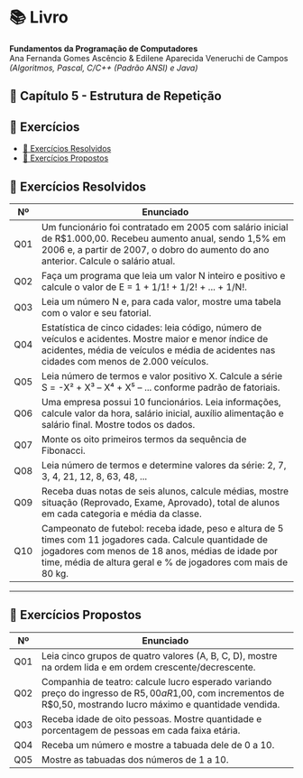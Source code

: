 # 📚 Livro
**Fundamentos da Programação de Computadores**  
Ana Fernanda Gomes Ascêncio & Edilene Aparecida Veneruchi de Campos  
*(Algoritmos, Pascal, C/C++ (Padrão ANSI) e Java)*

## 📘 Capítulo 5 - Estrutura de Repetição

## 📌 Exercícios

- [📘 Exercícios Resolvidos](./Exercícios-Resolvidos/)
- [📗 Exercícios Propostos](./Exercícios-Propostos/)

## 📌 Exercícios Resolvidos

| Nº   | Enunciado                                                                                     |
|------|-----------------------------------------------------------------------------------------------|
| Q01  | Um funcionário foi contratado em 2005 com salário inicial de R$1.000,00. Recebeu aumento anual, sendo 1,5% em 2006 e, a partir de 2007, o dobro do aumento do ano anterior. Calcule o salário atual. |
| Q02  | Faça um programa que leia um valor N inteiro e positivo e calcule o valor de E = 1 + 1/1! + 1/2! + ... + 1/N!. |
| Q03  | Leia um número N e, para cada valor, mostre uma tabela com o valor e seu fatorial. |
| Q04  | Estatística de cinco cidades: leia código, número de veículos e acidentes. Mostre maior e menor índice de acidentes, média de veículos e média de acidentes nas cidades com menos de 2.000 veículos. |
| Q05  | Leia número de termos e valor positivo X. Calcule a série S = -X² + X³ – X⁴ + X⁵ – ... conforme padrão de fatoriais. |
| Q06  | Uma empresa possui 10 funcionários. Leia informações, calcule valor da hora, salário inicial, auxílio alimentação e salário final. Mostre todos os dados. |
| Q07  | Monte os oito primeiros termos da sequência de Fibonacci. |
| Q08  | Leia número de termos e determine valores da série: 2, 7, 3, 4, 21, 12, 8, 63, 48, ... |
| Q09  | Receba duas notas de seis alunos, calcule médias, mostre situação (Reprovado, Exame, Aprovado), total de alunos em cada categoria e média da classe. |
| Q10  | Campeonato de futebol: receba idade, peso e altura de 5 times com 11 jogadores cada. Calcule quantidade de jogadores com menos de 18 anos, médias de idade por time, média de altura geral e % de jogadores com mais de 80 kg. |

---

## 📌 Exercícios Propostos

| Nº   | Enunciado                                                                                     |
|------|-----------------------------------------------------------------------------------------------|
| Q01  | Leia cinco grupos de quatro valores (A, B, C, D), mostre na ordem lida e em ordem crescente/decrescente. |
| Q02  | Companhia de teatro: calcule lucro esperado variando preço do ingresso de R$5,00 a R$1,00, com incrementos de R$0,50, mostrando lucro máximo e quantidade vendida. |
| Q03  | Receba idade de oito pessoas. Mostre quantidade e porcentagem de pessoas em cada faixa etária. |
| Q04  | Receba um número e mostre a tabuada dele de 0 a 10. |
| Q05  | Mostre as tabuadas dos números de 1 a 10. |
